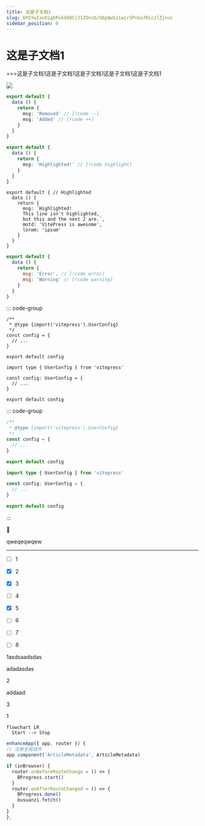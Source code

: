```yaml
---
title: 这是子文档1
slug: DX5YwIxvOiqbPvkdd8Cc21ZOncb/UbpQwSziwir5Pnka7KLczlZjnuc
sidebar_position: 0
---
```



# 这是子文档1

===这是子文档1这是子文档1这是子文档1这是子文档1这是子文档1

<img src="/assets/U8PsbyLaVo8Wgsxkh7lcLX86nXb.gif" src-width="320" src-height="198" align="center"/>

```ts
export default {
  data () {
    return {
      msg: 'Removed' // [!code --]
      msg: 'Added' // [!code ++]
    }
  }
}
```

```ts
export default {
  data () {
    return {
      msg: 'Highlighted!' // [!code highlight]
    }
  }
}
```

```text
export default { // Highlighted
  data () {
    return {
      msg: `Highlighted!
      This line isn't highlighted,
      but this and the next 2 are.`,
      motd: 'VitePress is awesome',
      lorem: 'ipsum'
    }
  }
}
```

```js
export default {
  data () {
    return {
      msg: 'Error', // [!code error]
      msg: 'Warning' // [!code warning]
    }
  }
}
```

::: code-group

```text
/**
 * @type {import('vitepress').UserConfig}
 */
const config = {
  // ...
}

export default config
```

```text
import type { UserConfig } from 'vitepress'

const config: UserConfig = {
  // ...
}

export default config
```

::: code-group

```js
/**
 * @type {import('vitepress').UserConfig}
 */
const config = {
  // ...
}

export default config
```

```ts
import type { UserConfig } from 'vitepress'

const config: UserConfig = {
  // ...
}

export default config
```

:::

<div class="callout callout-bg-2 callout-border-2">
<div class='callout-emoji'>🎨</div>
<p>qweqeqwqew</p>
</div>

---

- [ ] 1

- [x] 2

- [x] 3

- [ ] 4

- [x] 5

- [ ] 6

- [ ] 7

- [ ] 8

<div class="flex gap-3 columns-3" column-size="3">
<div class="w-[33%]" width-ratio="33">
<p>1asdsaadsdas</p>
<p>adadasdas</p>
</div>
<div class="w-[33%]" width-ratio="33">
<p>2</p>
<p>addaad</p>
</div>
<div class="w-[33%]" width-ratio="33">
<p>3</p>
<p>1</p>
</div>
</div>

```text
flowchart LR
  Start --> Stop
```

```ts
enhanceApp({ app, router }) {
// 注册全局组件
app.component('ArticleMetadata', ArticleMetadata)

if (inBrowser) {
  router.onBeforeRouteChange = () => {
    BProgress.start()
  }
  router.onAfterRouteChanged = () => {
    BProgress.done()
    busuanzi.fetch()
  }
}
},
```

